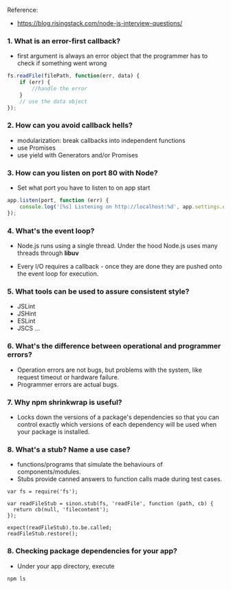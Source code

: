 Reference:
* https://blog.risingstack.com/node-js-interview-questions/

### 1. What is an error-first callback?
* first argument is always an error object that the programmer has to check if something went wrong

```javascript
fs.readFile(filePath, function(err, data) {
    if (err) {
        //handle the error
    }
    // use the data object
});
```

### 2. How can you avoid callback hells?

* modularization: break callbacks into independent functions
* use Promises
* use yield with Generators and/or Promises

### 3. How can you listen on port 80 with Node?
* Set what port you have to listen to on app start
```javascript
app.listen(port, function (err) {
    console.log('[%s] Listening on http://localhost:%d', app.settings.env, port);
});

```

### 4. What's the event loop?
* Node.js runs using a single thread. Under the hood Node.js uses many threads through **libuv**

* Every I/O requires a callback - once they are done they are pushed onto the event loop for execution.

### 5. What tools can be used to assure consistent style?

* JSLint
* JSHint
* ESLint
* JSCS ...

### 6. What's the difference between operational and programmer errors?
* Operation errors are not bugs, but problems with the system, like request timeout or hardware failure.
* Programmer errors are actual bugs.

### 7. Why npm shrinkwrap is useful?

* Locks down the versions of a package's dependencies so that you can control exactly which versions of each dependency will be used when your package is installed.

### 8. What's a stub? Name a use case?
* functions/programs that simulate the behaviours of components/modules.
* Stubs provide canned answers to function calls made during test cases.

```javavscript
var fs = require('fs');

var readFileStub = sinon.stub(fs, 'readFile', function (path, cb) {
  return cb(null, 'filecontent');
});

expect(readFileStub).to.be.called;
readFileStub.restore();

```

### 8. Checking package dependencies for your app?
* Under your app directory, execute

```
npm ls
```



